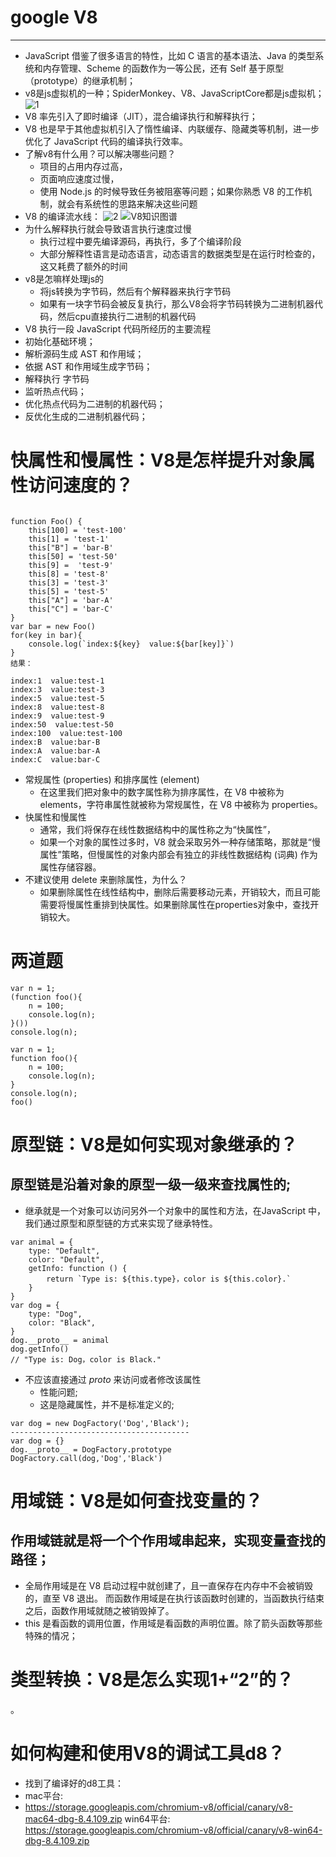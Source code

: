 # google V8
---------------------------
- JavaScript 借鉴了很多语言的特性，比如 C 语言的基本语法、Java 的类型系统和内存管理、Scheme 的函数作为一等公民，还有 Self 基于原型（prototype）的继承机制；
- v8是js虚拟机的一种；SpiderMonkey、V8、JavaScriptCore都是js虚拟机；
![1](./1.jpg)
- V8 率先引入了即时编译（JIT），混合编译执行和解释执行；
- V8 也是早于其他虚拟机引入了惰性编译、内联缓存、隐藏类等机制，进一步优化了 JavaScript 代码的编译执行效率。
- 了解v8有什么用？可以解决哪些问题？
  - 项目的占用内存过高，
  - 页面响应速度过慢，
  - 使用 Node.js 的时候导致任务被阻塞等问题；如果你熟悉 V8 的工作机制，就会有系统性的思路来解决这些问题
- V8 的编译流水线：
![2](./2.jpg)
![V8知识图谱](./3.jpg)
- 为什么解释执行就会导致语言执行速度过慢
  - 执行过程中要先编译源码，再执行，多了个编译阶段
  - 大部分解释性语言是动态语言，动态语言的数据类型是在运行时检查的，这又耗费了额外的时间
- v8是怎嘛样处理js的
  - 将js转换为字节码，然后有个解释器来执行字节码
  - 如果有一块字节码会被反复执行，那么V8会将字节码转换为二进制机器代码，然后cpu直接执行二进制的机器代码
-  V8 执行一段 JavaScript 代码所经历的主要流程
  - 初始化基础环境；
  - 解析源码生成 AST 和作用域；
  - 依据 AST 和作用域生成字节码；
  - 解释执行 字节码
  - 监听热点代码；
  - 优化热点代码为二进制的机器代码；
  - 反优化生成的二进制机器代码；
# 快属性和慢属性：V8是怎样提升对象属性访问速度的？
```

function Foo() {
    this[100] = 'test-100'
    this[1] = 'test-1'
    this["B"] = 'bar-B'
    this[50] = 'test-50'
    this[9] =  'test-9'
    this[8] = 'test-8'
    this[3] = 'test-3'
    this[5] = 'test-5'
    this["A"] = 'bar-A'
    this["C"] = 'bar-C'
}
var bar = new Foo()
for(key in bar){
    console.log(`index:${key}  value:${bar[key]}`)
}
结果：

index:1  value:test-1
index:3  value:test-3
index:5  value:test-5
index:8  value:test-8
index:9  value:test-9
index:50  value:test-50
index:100  value:test-100
index:B  value:bar-B
index:A  value:bar-A
index:C  value:bar-C
```
  - 常规属性 (properties) 和排序属性 (element)
    - 在这里我们把对象中的数字属性称为排序属性，在 V8 中被称为 elements，字符串属性就被称为常规属性，在 V8 中被称为 properties。
  - 快属性和慢属性
    - 通常，我们将保存在线性数据结构中的属性称之为“快属性”，
    - 如果一个对象的属性过多时，V8 就会采取另外一种存储策略，那就是“慢属性”策略，但慢属性的对象内部会有独立的非线性数据结构 (词典) 作为属性存储容器。
  - 不建议使用 delete 来删除属性，为什么？
    - 如果删除属性在线性结构中，删除后需要移动元素，开销较大，而且可能需要将慢属性重排到快属性。如果删除属性在properties对象中，查找开销较大。
# 两道题
```
var n = 1;
(function foo(){
    n = 100;
    console.log(n);
}())
console.log(n);
```

```
var n = 1;
function foo(){
    n = 100;
    console.log(n);
}
console.log(n);
foo()
```
# 原型链：V8是如何实现对象继承的？
## 原型链是沿着对象的原型一级一级来查找属性的;
- 继承就是一个对象可以访问另外一个对象中的属性和方法，在JavaScript 中，我们通过原型和原型链的方式来实现了继承特性。
```
var animal = {
    type: "Default",
    color: "Default",
    getInfo: function () {
        return `Type is: ${this.type}，color is ${this.color}.`
    }
}
var dog = {
    type: "Dog",
    color: "Black",
}
dog.__proto__ = animal
dog.getInfo()
// "Type is: Dog，color is Black."
```
- 不应该直接通过 _proto_ 来访问或者修改该属性
  - 性能问题;
  - 这是隐藏属性，并不是标准定义的;
```
var dog = new DogFactory('Dog','Black');
----------------------------------------
var dog = {}
dog.__proto__ = DogFactory.prototype
DogFactory.call(dog,'Dog','Black')
```
# 用域链：V8是如何查找变量的？
## 作用域链就是将一个个作用域串起来，实现变量查找的路径；
- 全局作用域是在 V8 启动过程中就创建了，且一直保存在内存中不会被销毁的，直至 V8 退出。 而函数作用域是在执行该函数时创建的，当函数执行结束之后，函数作用域就随之被销毁掉了。
- this 是看函数的调用位置，作用域是看函数的声明位置。除了箭头函数等那些特殊的情况；
# 类型转换：V8是怎么实现1+“2”的？
。
# 如何构建和使用V8的调试工具d8？
- 找到了编译好的d8工具：
- mac平台:
- https://storage.googleapis.com/chromium-v8/official/canary/v8-mac64-dbg-8.4.109.zip
win64平台:
https://storage.googleapis.com/chromium-v8/official/canary/v8-win64-dbg-8.4.109.zip



